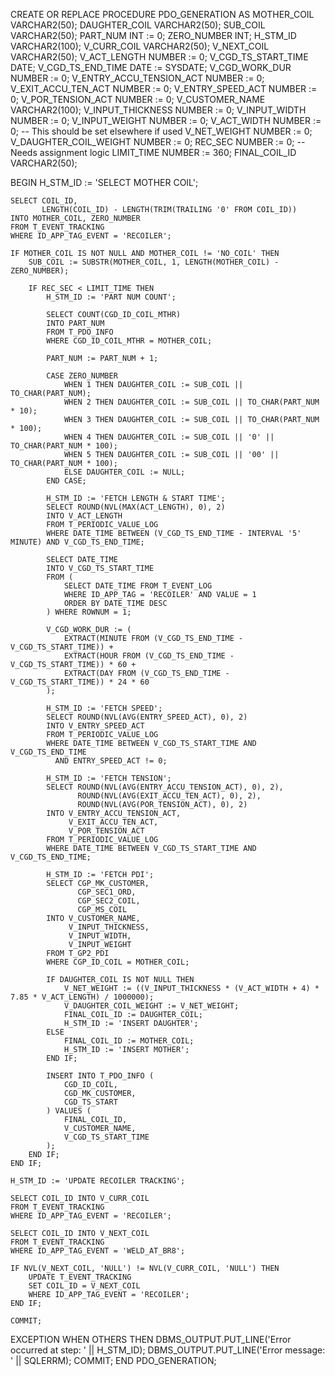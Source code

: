 CREATE OR REPLACE PROCEDURE PDO_GENERATION AS
    MOTHER_COIL               VARCHAR2(50);
    DAUGHTER_COIL             VARCHAR2(50);
    SUB_COIL                  VARCHAR2(50);
    PART_NUM                  INT := 0;
    ZERO_NUMBER               INT;
    H_STM_ID                  VARCHAR2(100);
    V_CURR_COIL               VARCHAR2(50);
    V_NEXT_COIL               VARCHAR2(50);
    V_ACT_LENGTH              NUMBER := 0;
    V_CGD_TS_START_TIME       DATE;
    V_CGD_TS_END_TIME         DATE := SYSDATE;
    V_CGD_WORK_DUR            NUMBER := 0;
    V_ENTRY_ACCU_TENSION_ACT  NUMBER := 0;
    V_EXIT_ACCU_TEN_ACT       NUMBER := 0;
    V_ENTRY_SPEED_ACT         NUMBER := 0;
    V_POR_TENSION_ACT         NUMBER := 0;
    V_CUSTOMER_NAME           VARCHAR2(100);
    V_INPUT_THICKNESS         NUMBER := 0;
    V_INPUT_WIDTH             NUMBER := 0;
    V_INPUT_WEIGHT            NUMBER := 0;
    V_ACT_WIDTH               NUMBER := 0; -- This should be set elsewhere if used
    V_NET_WEIGHT              NUMBER := 0;
    V_DAUGHTER_COIL_WEIGHT    NUMBER := 0;
    REC_SEC                   NUMBER := 0;  -- Needs assignment logic
    LIMIT_TIME                NUMBER := 360;
    FINAL_COIL_ID             VARCHAR2(50);

BEGIN
    H_STM_ID := 'SELECT MOTHER COIL';
    
    SELECT COIL_ID,
           LENGTH(COIL_ID) - LENGTH(TRIM(TRAILING '0' FROM COIL_ID))
    INTO MOTHER_COIL, ZERO_NUMBER
    FROM T_EVENT_TRACKING
    WHERE ID_APP_TAG_EVENT = 'RECOILER';

    IF MOTHER_COIL IS NOT NULL AND MOTHER_COIL != 'NO_COIL' THEN
        SUB_COIL := SUBSTR(MOTHER_COIL, 1, LENGTH(MOTHER_COIL) - ZERO_NUMBER);

        IF REC_SEC < LIMIT_TIME THEN
            H_STM_ID := 'PART NUM COUNT';
            
            SELECT COUNT(CGD_ID_COIL_MTHR)
            INTO PART_NUM
            FROM T_PDO_INFO
            WHERE CGD_ID_COIL_MTHR = MOTHER_COIL;

            PART_NUM := PART_NUM + 1;

            CASE ZERO_NUMBER
                WHEN 1 THEN DAUGHTER_COIL := SUB_COIL || TO_CHAR(PART_NUM);
                WHEN 2 THEN DAUGHTER_COIL := SUB_COIL || TO_CHAR(PART_NUM * 10);
                WHEN 3 THEN DAUGHTER_COIL := SUB_COIL || TO_CHAR(PART_NUM * 100);
                WHEN 4 THEN DAUGHTER_COIL := SUB_COIL || '0' || TO_CHAR(PART_NUM * 100);
                WHEN 5 THEN DAUGHTER_COIL := SUB_COIL || '00' || TO_CHAR(PART_NUM * 100);
                ELSE DAUGHTER_COIL := NULL;
            END CASE;

            H_STM_ID := 'FETCH LENGTH & START TIME';
            SELECT ROUND(NVL(MAX(ACT_LENGTH), 0), 2)
            INTO V_ACT_LENGTH
            FROM T_PERIODIC_VALUE_LOG
            WHERE DATE_TIME BETWEEN (V_CGD_TS_END_TIME - INTERVAL '5' MINUTE) AND V_CGD_TS_END_TIME;

            SELECT DATE_TIME
            INTO V_CGD_TS_START_TIME
            FROM (
                SELECT DATE_TIME FROM T_EVENT_LOG
                WHERE ID_APP_TAG = 'RECOILER' AND VALUE = 1
                ORDER BY DATE_TIME DESC
            ) WHERE ROWNUM = 1;

            V_CGD_WORK_DUR := (
                EXTRACT(MINUTE FROM (V_CGD_TS_END_TIME - V_CGD_TS_START_TIME)) +
                EXTRACT(HOUR FROM (V_CGD_TS_END_TIME - V_CGD_TS_START_TIME)) * 60 +
                EXTRACT(DAY FROM (V_CGD_TS_END_TIME - V_CGD_TS_START_TIME)) * 24 * 60
            );

            H_STM_ID := 'FETCH SPEED';
            SELECT ROUND(NVL(AVG(ENTRY_SPEED_ACT), 0), 2)
            INTO V_ENTRY_SPEED_ACT
            FROM T_PERIODIC_VALUE_LOG
            WHERE DATE_TIME BETWEEN V_CGD_TS_START_TIME AND V_CGD_TS_END_TIME
              AND ENTRY_SPEED_ACT != 0;

            H_STM_ID := 'FETCH TENSION';
            SELECT ROUND(NVL(AVG(ENTRY_ACCU_TENSION_ACT), 0), 2),
                   ROUND(NVL(AVG(EXIT_ACCU_TEN_ACT), 0), 2),
                   ROUND(NVL(AVG(POR_TENSION_ACT), 0), 2)
            INTO V_ENTRY_ACCU_TENSION_ACT,
                 V_EXIT_ACCU_TEN_ACT,
                 V_POR_TENSION_ACT
            FROM T_PERIODIC_VALUE_LOG
            WHERE DATE_TIME BETWEEN V_CGD_TS_START_TIME AND V_CGD_TS_END_TIME;

            H_STM_ID := 'FETCH PDI';
            SELECT CGP_MK_CUSTOMER,
                   CGP_SEC1_ORD,
                   CGP_SEC2_COIL,
                   CGP_MS_COIL
            INTO V_CUSTOMER_NAME,
                 V_INPUT_THICKNESS,
                 V_INPUT_WIDTH,
                 V_INPUT_WEIGHT
            FROM T_GP2_PDI
            WHERE CGP_ID_COIL = MOTHER_COIL;

            IF DAUGHTER_COIL IS NOT NULL THEN
                V_NET_WEIGHT := ((V_INPUT_THICKNESS * (V_ACT_WIDTH + 4) * 7.85 * V_ACT_LENGTH) / 1000000);
                V_DAUGHTER_COIL_WEIGHT := V_NET_WEIGHT;
                FINAL_COIL_ID := DAUGHTER_COIL;
                H_STM_ID := 'INSERT DAUGHTER';
            ELSE
                FINAL_COIL_ID := MOTHER_COIL;
                H_STM_ID := 'INSERT MOTHER';
            END IF;

            INSERT INTO T_PDO_INFO (
                CGD_ID_COIL,
                CGD_MK_CUSTOMER,
                CGD_TS_START
            ) VALUES (
                FINAL_COIL_ID,
                V_CUSTOMER_NAME,
                V_CGD_TS_START_TIME
            );
        END IF;
    END IF;

    H_STM_ID := 'UPDATE RECOILER TRACKING';

    SELECT COIL_ID INTO V_CURR_COIL
    FROM T_EVENT_TRACKING
    WHERE ID_APP_TAG_EVENT = 'RECOILER';

    SELECT COIL_ID INTO V_NEXT_COIL
    FROM T_EVENT_TRACKING
    WHERE ID_APP_TAG_EVENT = 'WELD_AT_BR8';

    IF NVL(V_NEXT_COIL, 'NULL') != NVL(V_CURR_COIL, 'NULL') THEN
        UPDATE T_EVENT_TRACKING
        SET COIL_ID = V_NEXT_COIL
        WHERE ID_APP_TAG_EVENT = 'RECOILER';
    END IF;

    COMMIT;

EXCEPTION
    WHEN OTHERS THEN
        DBMS_OUTPUT.PUT_LINE('Error occurred at step: ' || H_STM_ID);
        DBMS_OUTPUT.PUT_LINE('Error message: ' || SQLERRM);
        COMMIT;
END PDO_GENERATION;